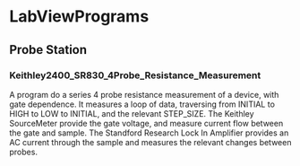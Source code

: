 # LabViewPrograms

## Probe Station

### Keithley2400_SR830_4Probe_Resistance_Measurement

A program do a series 4 probe resistance measurement of a device, with gate dependence.
It measures a loop of data, traversing from INITIAL to HIGH to LOW to INITIAL, and the relevant STEP_SIZE.
The Keithley SourceMeter provide the gate voltage, and measure current flow between the gate and sample.
The Standford Research Lock In Amplifier provides an AC current through the sample and measures the relevant changes between probes.
